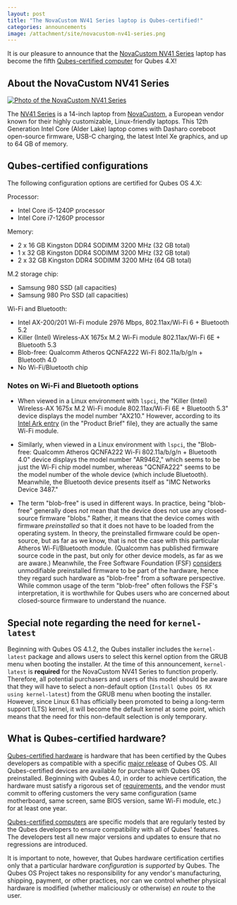 ```yaml
---
layout: post
title: "The NovaCustom NV41 Series laptop is Qubes-certified!"
categories: announcements
image: /attachment/site/novacustom-nv41-series.png
---
```


It is our pleasure to announce that the [NovaCustom NV41 Series](https://novacustom.com/product/nv41-series/) laptop has become the fifth [Qubes-certified computer](/doc/certified-hardware/) for Qubes 4.X!

## About the NovaCustom NV41 Series

[![Photo of the NovaCustom NV41 Series](/attachment/site/novacustom-nv41-series.png)](https://novacustom.com/product/nv41-series/)

The [NV41 Series](https://novacustom.com/product/nv41-series/) is a 14-inch laptop from [NovaCustom](https://novacustom.com/), a European vendor known for their highly customizable, Linux-friendly laptops. This 12th Generation Intel Core (Alder Lake) laptop comes with Dasharo coreboot open-source firmware, USB-C charging, the latest Intel Xe graphics, and up to 64 GB of memory.

## Qubes-certified configurations

The following configuration options are certified for Qubes OS 4.X:

Processor:
- Intel Core i5-1240P processor
- Intel Core i7-1260P processor

Memory:
- 2 x 16 GB Kingston DDR4 SODIMM 3200 MHz (32 GB total)
- 1 x 32 GB Kingston DDR4 SODIMM 3200 MHz (32 GB total)
- 2 x 32 GB Kingston DDR4 SODIMM 3200 MHz (64 GB total)

M.2 storage chip:
- Samsung 980 SSD (all capacities)
- Samsung 980 Pro SSD (all capacities)

Wi-Fi and Bluetooth:
- Intel AX-200/201 Wi-Fi module 2976 Mbps, 802.11ax/Wi-Fi 6 + Bluetooth 5.2
- Killer (Intel) Wireless-AX 1675x M.2 Wi-Fi module 802.11ax/Wi-Fi 6E + Bluetooth 5.3
- Blob-free: Qualcomm Atheros QCNFA222 Wi-Fi 802.11a/b/g/n + Bluetooth 4.0
- No Wi-Fi/Bluetooth chip

### Notes on Wi-Fi and Bluetooth options

- When viewed in a Linux environment with `lspci`, the "Killer (Intel) Wireless-AX 1675x M.2 Wi-Fi module 802.11ax/Wi-Fi 6E + Bluetooth 5.3" device displays the model number "AX210." However, according to its [Intel Ark entry](https://ark.intel.com/content/www/us/en/ark/products/211485/intel-killer-wifi-6e-ax1675-xw.html) (in the "Product Brief" file), they are actually the same Wi-Fi module.

- Similarly, when viewed in a Linux environment with `lspci`, the "Blob-free: Qualcomm Atheros QCNFA222 Wi-Fi 802.11a/b/g/n + Bluetooth 4.0" device displays the model number "AR9462," which seems to be just the Wi-Fi chip model number, whereas "QCNFA222" seems to be the model number of the whole device (which include Bluetooth). Meanwhile, the Bluetooth device presents itself as "IMC Networks Device 3487."

- The term "blob-free" is used in different ways. In practice, being "blob-free" generally does *not* mean that the device does not use any closed-source firmware "blobs." Rather, it means that the device comes with firmware *preinstalled* so that it does not have to be loaded from the operating system. In theory, the preinstalled firmware could be open-source, but as far as we know, that is not the case with this particular Atheros Wi-Fi/Bluetooth module. (Qualcomm has published firmware source code in the past, but only for other device models, as far as we are aware.) Meanwhile, the Free Software Foundation (FSF) [considers](https://www.gnu.org/philosophy/free-hardware-designs.en.html#boundary) unmodifiable preinstalled firmware to be part of the hardware, hence they regard such hardware as "blob-free" from a software perspective. While common usage of the term "blob-free" often follows the FSF's interpretation, it is worthwhile for Qubes users who are concerned about closed-source firmware to understand the nuance.

## Special note regarding the need for `kernel-latest`

Beginning with Qubes OS 4.1.2, the Qubes installer includes the `kernel-latest` package and allows users to select this kernel option from the GRUB menu when booting the installer. At the time of this announcement, `kernel-latest` is **required** for the NovaCustom NV41 Series to function properly. Therefore, all potential purchasers and users of this model should be aware that they will have to select a non-default option (`Install Qubes OS RX using kernel-latest`) from the GRUB menu when booting the installer. However, since Linux 6.1 has officially been promoted to being a long-term support (LTS) kernel, it will become the default kernel at some point, which means that the need for this non-default selection is only temporary.

## What is Qubes-certified hardware?

[Qubes-certified hardware](https://doc.qubes-os.org/en/latest/user/hardware/certified-hardware/certified-hardware.html) is hardware that has been certified by the Qubes developers as compatible with a specific [major release](/doc/version-scheme/) of Qubes OS. All Qubes-certified devices are available for purchase with Qubes OS preinstalled. Beginning with Qubes 4.0, in order to achieve certification, the hardware must satisfy a rigorous set of [requirements](https://doc.qubes-os.org/en/latest/user/hardware/certified-hardware/certified-hardware.html#hardware-certification-requirements), and the vendor must commit to offering customers the very same configuration (same motherboard, same screen, same BIOS version, same Wi-Fi module, etc.) for at least one year.

[Qubes-certified computers](https://doc.qubes-os.org/en/latest/user/hardware/certified-hardware/certified-hardware.html#qubes-certified-computers) are specific models that are regularly tested by the Qubes developers to ensure compatibility with all of Qubes' features. The developers test all new major versions and updates to ensure that no regressions are introduced.

It is important to note, however, that Qubes hardware certification certifies only that a particular hardware *configuration* is *supported* by Qubes. The Qubes OS Project takes no responsibility for any vendor's manufacturing, shipping, payment, or other practices, nor can we control whether physical hardware is modified (whether maliciously or otherwise) *en route* to the user.
